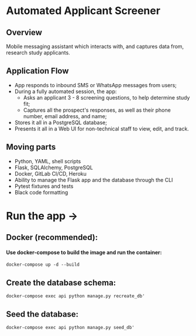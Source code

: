 # Automated Applicant Screener

## Overview
Mobile messaging assistant which interacts with, and captures data from, research study applicants. 

## Application Flow
- App responds to inbound SMS or WhatsApp messages from users; 
- During a fully automated session, the app: 
    - Asks an applicant 3 - 8 screening questions, to help determine study fit;
    - Captures all the prospect's responses, as well as their phone number, email address, and name; 
- Stores it all in a PostgreSQL database;
- Presents it all in a Web UI for non-technical staff to view, edit, and track. 

## Moving parts
- Python, YAML, shell scripts
- Flask, SQLAlchemy, PostgreSQL
- Docker, GitLab CI/CD, Heroku
- Ability to manage the Flask app and the database through the CLI
- Pytest fixtures and tests
- Black code formatting


# Run the app ->

## Docker (recommended):
#### Use docker-compose to build the image and run the container:
```
docker-compose up -d --build
```

## Create the database schema:
```
docker-compose exec api python manage.py recreate_db'
```
    
## Seed the database:
```
docker-compose exec api python manage.py seed_db'
```
